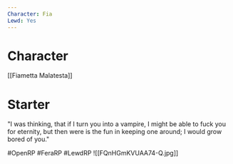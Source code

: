 ```yaml
---
Character: Fia
Lewd: Yes
---
```

# Character
[[Fiametta Malatesta]]

# Starter
"I was thinking, that if I turn you into a vampire, I might be able to fuck you for eternity, but then were is the fun in keeping one around; I would grow bored of you."  

#OpenRP #FeraRP #LewdRP 
![[FQnHGmKVUAA74-Q.jpg]]